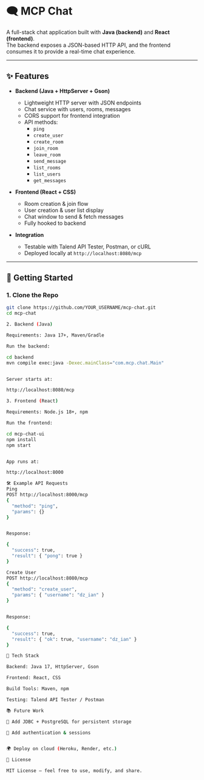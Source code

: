 # 🗨️ MCP Chat

A full-stack chat application built with **Java (backend)** and **React (frontend)**.  
The backend exposes a JSON-based HTTP API, and the frontend consumes it to provide a real-time chat experience.  

---

## ✨ Features

- **Backend (Java + HttpServer + Gson)**  
  - Lightweight HTTP server with JSON endpoints  
  - Chat service with users, rooms, messages  
  - CORS support for frontend integration  
  - API methods:  
    - `ping`  
    - `create_user`  
    - `create_room`  
    - `join_room`  
    - `leave_room`  
    - `send_message`  
    - `list_rooms`  
    - `list_users`  
    - `get_messages`  

- **Frontend (React + CSS)**  
  - Room creation & join flow  
  - User creation & user list display  
  - Chat window to send & fetch messages  
  - Fully hooked to backend  

- **Integration**  
  - Testable with Talend API Tester, Postman, or cURL  
  - Deployed locally at `http://localhost:8080/mcp`  

---

## 🚀 Getting Started

### 1. Clone the Repo
```bash
git clone https://github.com/YOUR_USERNAME/mcp-chat.git
cd mcp-chat

2. Backend (Java)

Requirements: Java 17+, Maven/Gradle

Run the backend:

cd backend
mvn compile exec:java -Dexec.mainClass="com.mcp.chat.Main"


Server starts at:

http://localhost:8080/mcp

3. Frontend (React)

Requirements: Node.js 18+, npm

Run the frontend:

cd mcp-chat-ui
npm install
npm start


App runs at:

http://localhost:8000

🛠 Example API Requests
Ping
POST http://localhost:8000/mcp
{
  "method": "ping",
  "params": {}
}


Response:

{
  "success": true,
  "result": { "pong": true }
}

Create User
POST http://localhost:8080/mcp
{
  "method": "create_user",
  "params": { "username": "dz_ian" }
}


Response:

{
  "success": true,
  "result": { "ok": true, "username": "dz_ian" }
}

🧰 Tech Stack

Backend: Java 17, HttpServer, Gson

Frontend: React, CSS

Build Tools: Maven, npm

Testing: Talend API Tester / Postman

📚 Future Work

🔗 Add JDBC + PostgreSQL for persistent storage

👤 Add authentication & sessions


🌍 Deploy on cloud (Heroku, Render, etc.)

📜 License

MIT License – feel free to use, modify, and share.

